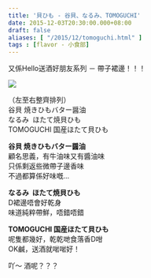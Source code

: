 ```yaml
---
title: '貝ひも - 谷貝、なるみ、TOMOGUCHI'
date: 2015-12-03T20:30:00.000+08:00
draft: false
aliases: [ "/2015/12/tomoguchi.html" ]
tags : [flavor - 小食部]
---
```


又係Hello送酒好朋友系列 － 帶子裙邊！！！  

![](/images/tomoguchi.jpg)

（左至右整齊排列）  
谷貝 焼きひもバター醤油  
なるみ  ほたて焼貝ひも  
TOMOGUCHI 国産ほたて貝ひも  
  
**谷貝 焼きひもバター醤油**  
顧名思義，有牛油味又有醬油味  
只係剩返些微帶子邊香味  
不過都算係好味嘅...  
  
**なるみ  ほたて焼貝ひも**  
D裙邊唔會好乾身  
味道純粹帶鮮，唔錯唔錯  
  
**TOMOGUCHI 国産ほたて貝ひも**  
呢隻都幾好，乾乾哋食落香D咁  
OK鹹，送酒就啱啱好！  
  
吖～ 酒呢？？？
